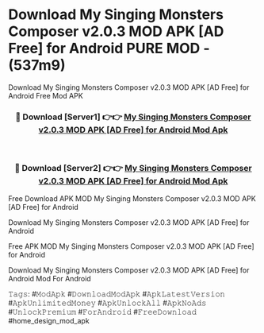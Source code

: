 # Download My Singing Monsters Composer v2.0.3 MOD APK [AD Free] for Android PURE MOD - (537m9)
Download My Singing Monsters Composer v2.0.3 MOD APK [AD Free] for Android Free Mod APK

<div align="center">
<h3>🔴 Download [Server1] 👉👉 <a href="https://apk-comot.site?title=My_Singing_Monsters_Composer_v2.0.3_MOD_APK_[AD_Free]_for_Android">My Singing Monsters Composer v2.0.3 MOD APK [AD Free] for Android Mod Apk</a></h3><br>

<h3>🔴 Download [Server2] 👉👉 <a href="https://apk-comot.site?title=My_Singing_Monsters_Composer_v2.0.3_MOD_APK_[AD_Free]_for_Android">My Singing Monsters Composer v2.0.3 MOD APK [AD Free] for Android Mod Apk</a></h3>
</div>


Free Download APK MOD My Singing Monsters Composer v2.0.3 MOD APK [AD Free] for Android

Download My Singing Monsters Composer v2.0.3 MOD APK [AD Free] for Android 

Free APK MOD My Singing Monsters Composer v2.0.3 MOD APK [AD Free] for Android 

Download My Singing Monsters Composer v2.0.3 MOD APK [AD Free] for Android Mod For Android

𝚃𝚊𝚐𝚜: #𝙼𝚘𝚍𝙰𝚙𝚔 #𝙳𝚘𝚠𝚗𝚕𝚘𝚊𝚍𝙼𝚘𝚍𝙰𝚙𝚔 #𝙰𝚙𝚔𝙻𝚊𝚝𝚎𝚜𝚝𝚅𝚎𝚛𝚜𝚒𝚘𝚗 #𝙰𝚙𝚔𝚄𝚗𝚕𝚒𝚖𝚒𝚝𝚎𝚍𝙼𝚘𝚗𝚎𝚢 #𝙰𝚙𝚔𝚄𝚗𝚕𝚘𝚌𝚔𝙰𝚕𝚕 #𝙰𝚙𝚔𝙽𝚘𝙰𝚍𝚜 #𝚄𝚗𝚕𝚘𝚌𝚔𝙿𝚛𝚎𝚖𝚒𝚞𝚖 #𝙵𝚘𝚛𝙰𝚗𝚍𝚛𝚘𝚒𝚍 #𝙵𝚛𝚎𝚎𝙳𝚘𝚠𝚗𝚕𝚘𝚊𝚍 #home_design_mod_apk